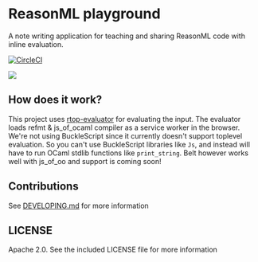 # ReasonML playground

A note writing application for teaching and sharing ReasonML code with inline evaluation.

[![CircleCI](https://circleci.com/gh/Sketch-sh/sketch-sh/tree/master.svg?style=svg)](https://circleci.com/gh/Sketch-sh/sketch-sh/tree/master)

![](github/screenshot.png)

## How does it work?

This project uses [rtop-evaluator](https://github.com/Sketch-sh/rtop-evaluator) for evaluating the input. The evaluator loads refmt & js_of_ocaml compiler as a service worker in the browser. We're not using BuckleScript since it currently doesn't support toplevel evaluation. So you can't use BuckleScript libraries like `Js`, and instead will have to run OCaml stdlib functions like `print_string`. Belt however works well with js_of_oo and support is coming soon!

## Contributions

See [DEVELOPING.md](https://github.com/Sketch-sh/sketch-sh/blob/master/DEVELOPING.md) for more information

## LICENSE

Apache 2.0. See the included LICENSE file for more information

